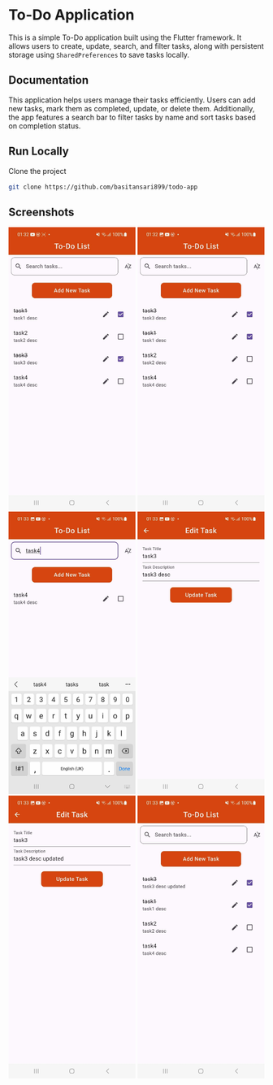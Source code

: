 # To-Do Application

This is a simple To-Do application built using the Flutter framework. It allows users to create, update, search, and filter tasks, along with persistent storage using `SharedPreferences` to save tasks locally.

## Documentation

This application helps users manage their tasks efficiently. Users can add new tasks, mark them as completed, update, or delete them. Additionally, the app features a search bar to filter tasks by name and sort tasks based on completion status.

## Run Locally

Clone the project

```bash
git clone https://github.com/basitansari899/todo-app
```

## Screenshots

<p float="left">
    <img src="./screenshots/s1.jpg" alt="Scavenger hunt location selection" width="250">
    <img src="./screenshots/s2.jpg" alt="Scavenger hunt location selection" width="250">
    <img src="./screenshots/s3.jpg" alt="Scavenger hunt location selection" width="250">
    <img src="./screenshots/s4.jpg" alt="Scavenger hunt location selection" width="250">
    <img src="./screenshots/s5.jpg" alt="Scavenger hunt location selection" width="250">
    <img src="./screenshots/s6.jpg" alt="Scavenger hunt location selection" width="250">
</p>